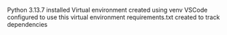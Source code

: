 Python 3.13.7 installed
Virtual environment created using venv
VSCode configured to use this virtual environment
requirements.txt created to track dependencies